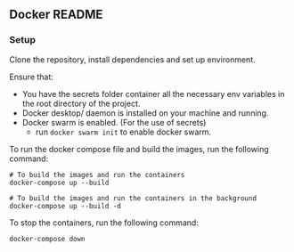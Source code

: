 ## Docker README

### Setup
Clone the repository, install dependencies and set up environment.

Ensure that:
- You have the secrets folder container all the necessary env variables in the root directory of the project.
- Docker desktop/ daemon is installed on your machine and running.
- Docker swarm is enabled. (For the use of secrets)
  - run ```docker swarm init``` to enable docker swarm.
  
To run the docker compose file and build the images, run the following command:
```
# To build the images and run the containers
docker-compose up --build

# To build the images and run the containers in the background
docker-compose up --build -d
```

To stop the containers, run the following command:
```
docker-compose down
```
